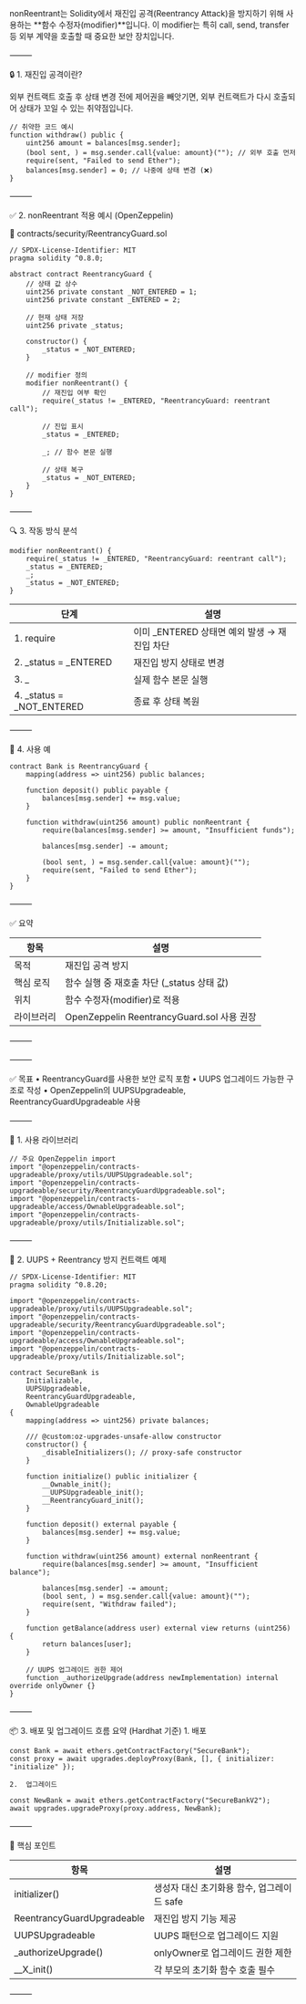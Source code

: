 nonReentrant는 Solidity에서 재진입 공격(Reentrancy Attack)을 방지하기 위해 사용하는 **함수 수정자(modifier)**입니다. 이 modifier는 특히 call, send, transfer 등 외부 계약을 호출할 때 중요한 보안 장치입니다.

⸻

🔒 1. 재진입 공격이란?

외부 컨트랙트 호출 후 상태 변경 전에 제어권을 빼앗기면, 외부 컨트랙트가 다시 호출되어 상태가 꼬일 수 있는 취약점입니다.
```solidity
// 취약한 코드 예시
function withdraw() public {
    uint256 amount = balances[msg.sender];
    (bool sent, ) = msg.sender.call{value: amount}(""); // 외부 호출 먼저
    require(sent, "Failed to send Ether");
    balances[msg.sender] = 0; // 나중에 상태 변경 (❌)
}
```


⸻

✅ 2. nonReentrant 적용 예시 (OpenZeppelin)

📁 contracts/security/ReentrancyGuard.sol
```solidity
// SPDX-License-Identifier: MIT
pragma solidity ^0.8.0;

abstract contract ReentrancyGuard {
    // 상태 값 상수
    uint256 private constant _NOT_ENTERED = 1;
    uint256 private constant _ENTERED = 2;

    // 현재 상태 저장
    uint256 private _status;

    constructor() {
        _status = _NOT_ENTERED;
    }

    // modifier 정의
    modifier nonReentrant() {
        // 재진입 여부 확인
        require(_status != _ENTERED, "ReentrancyGuard: reentrant call");

        // 진입 표시
        _status = _ENTERED;

        _; // 함수 본문 실행

        // 상태 복구
        _status = _NOT_ENTERED;
    }
}
```


⸻

🔍 3. 작동 방식 분석
```solidity
modifier nonReentrant() {
    require(_status != _ENTERED, "ReentrancyGuard: reentrant call");
    _status = _ENTERED;
    _;
    _status = _NOT_ENTERED;
}
```
| 단계 | 설명 |
|---|---|
| 1. require | 이미 _ENTERED 상태면 예외 발생 → 재진입 차단 |
| 2. _status = _ENTERED | 재진입 방지 상태로 변경 |
| 3. _ | 실제 함수 본문 실행 |
| 4. _status = _NOT_ENTERED | 종료 후 상태 복원 |



⸻

📌 4. 사용 예
```solidity
contract Bank is ReentrancyGuard {
    mapping(address => uint256) public balances;

    function deposit() public payable {
        balances[msg.sender] += msg.value;
    }

    function withdraw(uint256 amount) public nonReentrant {
        require(balances[msg.sender] >= amount, "Insufficient funds");

        balances[msg.sender] -= amount;

        (bool sent, ) = msg.sender.call{value: amount}("");
        require(sent, "Failed to send Ether");
    }
}
```


⸻

✅ 요약

| 항목 | 설명 |
|---|---|
| 목적 | 재진입 공격 방지 |
| 핵심 로직 | 함수 실행 중 재호출 차단 (_status 상태 값) |
| 위치 | 함수 수정자(modifier)로 적용 |
| 라이브러리 | OpenZeppelin ReentrancyGuard.sol 사용 권장 |



⸻

⸻

✅ 목표
	•	ReentrancyGuard를 사용한 보안 로직 포함
	•	UUPS 업그레이드 가능한 구조로 작성
	•	OpenZeppelin의 UUPSUpgradeable, ReentrancyGuardUpgradeable 사용

⸻

🧱 1. 사용 라이브러리
```solidity
// 주요 OpenZeppelin import
import "@openzeppelin/contracts-upgradeable/proxy/utils/UUPSUpgradeable.sol";
import "@openzeppelin/contracts-upgradeable/security/ReentrancyGuardUpgradeable.sol";
import "@openzeppelin/contracts-upgradeable/access/OwnableUpgradeable.sol";
import "@openzeppelin/contracts-upgradeable/proxy/utils/Initializable.sol";
```


⸻

🧪 2. UUPS + Reentrancy 방지 컨트랙트 예제
```solidity
// SPDX-License-Identifier: MIT
pragma solidity ^0.8.20;

import "@openzeppelin/contracts-upgradeable/proxy/utils/UUPSUpgradeable.sol";
import "@openzeppelin/contracts-upgradeable/security/ReentrancyGuardUpgradeable.sol";
import "@openzeppelin/contracts-upgradeable/access/OwnableUpgradeable.sol";
import "@openzeppelin/contracts-upgradeable/proxy/utils/Initializable.sol";

contract SecureBank is
    Initializable,
    UUPSUpgradeable,
    ReentrancyGuardUpgradeable,
    OwnableUpgradeable
{
    mapping(address => uint256) private balances;

    /// @custom:oz-upgrades-unsafe-allow constructor
    constructor() {
        _disableInitializers(); // proxy-safe constructor
    }

    function initialize() public initializer {
        __Ownable_init();
        __UUPSUpgradeable_init();
        __ReentrancyGuard_init();
    }

    function deposit() external payable {
        balances[msg.sender] += msg.value;
    }

    function withdraw(uint256 amount) external nonReentrant {
        require(balances[msg.sender] >= amount, "Insufficient balance");

        balances[msg.sender] -= amount;
        (bool sent, ) = msg.sender.call{value: amount}("");
        require(sent, "Withdraw failed");
    }

    function getBalance(address user) external view returns (uint256) {
        return balances[user];
    }

    // UUPS 업그레이드 권한 제어
    function _authorizeUpgrade(address newImplementation) internal override onlyOwner {}
}
```


⸻

📦 3. 배포 및 업그레이드 흐름 요약 (Hardhat 기준)
	1.	배포
```solidity
const Bank = await ethers.getContractFactory("SecureBank");
const proxy = await upgrades.deployProxy(Bank, [], { initializer: "initialize" });
```
	2.	업그레이드
```solidity
const NewBank = await ethers.getContractFactory("SecureBankV2");
await upgrades.upgradeProxy(proxy.address, NewBank);
```


⸻

🧩 핵심 포인트

| 항목 | 설명 |
|---|---|
| initializer() | 생성자 대신 초기화용 함수, 업그레이드 safe |
| ReentrancyGuardUpgradeable | 재진입 방지 기능 제공 |
| UUPSUpgradeable | UUPS 패턴으로 업그레이드 지원 |
| _authorizeUpgrade() | onlyOwner로 업그레이드 권한 제한 |
| __X_init() | 각 부모의 초기화 함수 호출 필수 |



⸻
